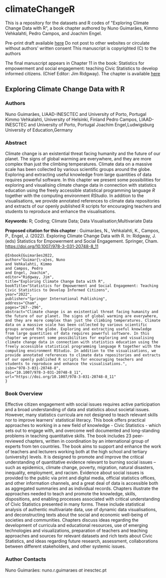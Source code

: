 # climateChangeR

This is a repository for the datasets and R codes of "Exploring Climate Change Data with R",
a book chapter authored by Nuno Guimarães, Kimmo Vehkalahti, Pedro Campos, and Joachim Engel.



Pre-print draft available [here](https://www.researchgate.net/publication/359300567_Exploring_Climate_Change_Data_with_R) 
Do not post to other websites or circulate without authors' written consent
This manuscript is copyrighted (C) to the authors

The final manuscript appears in Chapter 11 in the book: Statistics for empowerment and social engagement:
teaching Civic Statistics to develop informed citizens. (Chief Editor: Jim Ridgway). The chapter is available [here](https://link.springer.com/chapter/10.1007/978-3-031-20748-8_11)


## Exploring Climate Change Data with R

### Authors

Nuno Guimarães, LIAAD-INESCTEC and University of Porto, Portugal
Kimmo Vehkalahti, University of Helsinki, Finland
Pedro Campos, LIAAD-INESCTEC and University of Porto, Portugal
Joachim Engel,Ludwigsburg University of Education,Germany


### Abstract

Climate change is an existential threat facing humanity and the future of our planet. The signs of global warming are everywhere, and they are more complex than just the climbing temperatures. Climate data on a massive scale has been collected by various scientific groups around the globe. Exploring and extracting useful knowledge from large quantities of data requires powerful software. In this chapter we present some possibilities for exploring and
visualising climate change data in connection with statistics education using the freely accessible statistical programming language _R_ together with the computing environment _RStudio_. In addition to the visualisations, we provide annotated references to climate data repositories and extracts of our openly published R scripts for encouraging teachers and students to reproduce and enhance the visualisations.

**Keywords:** R; Coding; Climate Data; Data Visualisation;Multivariate Data

**Proposed citation for this chapter** : Guimarães, N., Vehkalahti, K., Campos, P., Engel, J. (2022). Exploring Climate Change Data with R. In: Ridgway, J. (eds) Statistics for Empowerment and Social Engagement. Springer, Cham. https://doi.org/10.1007/978-3-031-20748-8_11


```
@Inbook{Guimarães2022,
author="Guimar{\~a}es, Nuno
and Vehkalahti, Kimmo
and Campos, Pedro
and Engel, Joachim",
editor="Ridgway, Jim",
title="Exploring Climate Change Data with R",
bookTitle="Statistics for Empowerment and Social Engagement: Teaching Civic Statistics to Develop Informed Citizens",
year="2022",
publisher="Springer International Publishing",
address="Cham",
pages="267--296",
abstract="Climate change is an existential threat facing humanity and the future of our planet. The signs of global warming are everywhere, and they are more complex than just the climbing temperatures. Climate data on a massive scale has been collected by various scientific groups around the globe. Exploring and extracting useful knowledge from large quantities of data requires powerful software. In this chapter we present some possibilities for exploring and visualising climate change data in connection with statistics education using the freely accessible statistical programming language R together with the computing environment RStudio. In addition to the visualisations, we provide annotated references to climate data repositories and extracts of our openly published R scripts for encouraging teachers and students to reproduce and enhance the visualisations.",
isbn="978-3-031-20748-8",
doi="10.1007/978-3-031-20748-8_11",
url="https://doi.org/10.1007/978-3-031-20748-8_11"
}

```


### Book Overview
Effective citizen engagement with social issues requires active participation and a broad
understanding of data and statistics about societal issues. However, many statistics curricula are
not designed to teach relevant skills nor to improve learners' statistical literacy.
This book offers practical approaches to working in a new field of knowledge - Civic Statistics -
which sets out to engage with, and overcome well documented and long-standing problems in
teaching quantitative skills. The book includes 23 peer-reviewed chapters, written in coordination
by an international group of experts from ten countries. The book aims to support and enhance the
work of teachers and lecturers working both at the high school and tertiary (university) levels. It is
designed to promote and improve the critical understanding of quantitative evidence relevant to
burning social issues – such as epidemics, climate change, poverty, migration, natural disasters,
inequality, employment, and racism.
Evidence about social issues is provided to the public via print and digital media, official statistics
offices, and other information channels, and a great deal of data is accessible both as aggregated
summaries and as individual records. Chapters illustrate the approaches needed to teach and
promote the knowledge, skills, dispositions, and enabling processes associated with critical
understanding of Civic Statistics presented in many forms. These include statistical analysis of
authentic multivariate data, use of dynamic data visualisations, and deconstructing texts about the
social and economic well-being of societies and communities. Chapters discuss ideas regarding the
development of curricula and educational resources, use of emerging technologies and
visualizations, preparation of teachers and teaching approaches and sources for relevant datasets
and rich texts about Civic Statistics, and ideas regarding future research, assessment,
collaborations between different stakeholders, and other systemic issues.


### Author Contacts

Nuno Guimarães: nuno.r.guimaraes _at_ inesctec.pt
